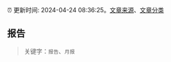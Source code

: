 :alarm_clock: 更新时间: 2024-04-24 08:36:25。[文章来源](/README.md)、[文章分类](/TAGS.md)

## 报告


> 关键字：`报告`、`月报`



